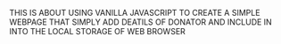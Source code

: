 THIS IS ABOUT USING VANILLA JAVASCRIPT TO CREATE A SIMPLE WEBPAGE THAT SIMPLY ADD DEATILS OF DONATOR AND INCLUDE IN INTO THE LOCAL STORAGE OF WEB BROWSER
